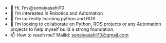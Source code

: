 - 👋 Hi, I’m @sonaiyasahil10
- 👀 I’m interested in Robotics and Automation
-  🌱 I’m currently learning python and ROS 
- 💞️ I’m looking to collaborate on Python, ROS projects or any Automation projects to help myself build a strong foundation.
- 📫 How to reach me? Mailid: sonaiyasahil10@gmail.com

<!---
sonaiyasahil10/sonaiyasahil10 is a ✨ special ✨ repository because its `README.md` (this file) appears on your GitHub profile.
You can click the Preview link to take a look at your changes.
--->


